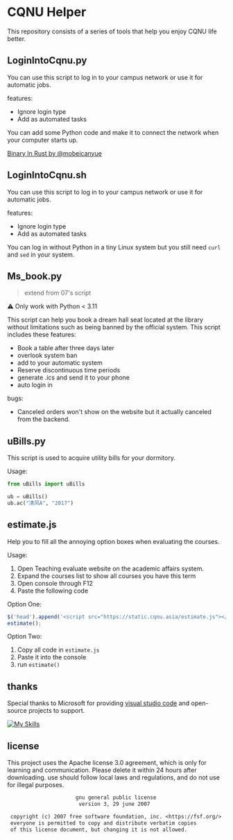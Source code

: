 # CQNU Helper

This repository consists of a series of tools that help you enjoy CQNU life better.

## LoginIntoCqnu.py

You can use this script to log in to your campus network or use it for automatic jobs.

features:

- Ignore login type
- Add as automated tasks

You can add some Python code and make it to connect the network when your computer starts up.

[Binary In Rust by @mobeicanyue](https://github.com/mobeicanyue/Campus-Network-Master-Rust)

## LoginIntoCqnu.sh

You can use this script to log in to your campus network or use it for automatic jobs.

features:

- Ignore login type
- Add as automated tasks

You can log in without Python in a tiny Linux system but you still need `curl` and `sed` in your system.

## Ms_book.py

> extend from 07's script

⚠️ Only work with Python < 3.11

This script can help you book a dream hall seat located at the library without limitations such as being banned by the official system.
This script includes these features:

- Book a table after three days later
- overlook system ban
- add to your automatic system
- Reserve discontinuous time periods
- generate .ics and send it to your phone
- auto login in

bugs:

- Canceled orders won't show on the website but it actually canceled from the backend.

## uBills.py

This script is used to acquire utility bills for your dormitory.

Usage:

```python
from uBills import uBills

ub = uBills()
ub.ac("清风A", "2017")
```

## estimate.js

Help you to fill all the annoying option boxes when evaluating the courses.

Usage:

1. Open Teaching evaluate website on the academic affairs system.
2. Expand the courses list to show all courses you have this term
3. Open console through F12
4. Paste the following code

Option One:

```js
$('head').append('<script src="https://static.cqnu.asia/estimate.js"></script>'); 
estimate();
```

Option Two:

1. Copy all code in `estimate.js`
2. Paste it into the console
3. run `estimate()`

## thanks

Special thanks to Microsoft for providing [visual studio code](https://code.visualstudio.com/) and open-source projects to support.

[![My Skills](https://skillicons.dev/icons?i=vscode,neovim,bash,python,javascript)](https://code.visualstudio.com/)

## license

This project uses the Apache license 3.0 agreement, which is only for learning and communication. Please delete it within 24 hours after downloading. use should follow local laws and regulations, and do not use for illegal purposes.

```txt
                      gnu general public license
                       version 3, 29 june 2007

 copyright (c) 2007 free software foundation, inc. <https://fsf.org/>
 everyone is permitted to copy and distribute verbatim copies
 of this license document, but changing it is not allowed.
```
